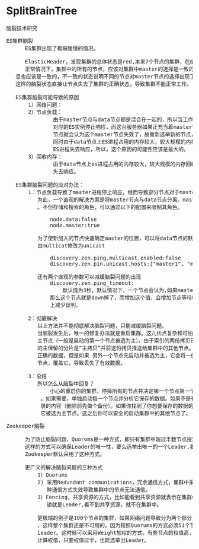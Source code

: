 # SplitBrainTree
脑裂技术研究


<pre>
ES集群脑裂
      ES集群出现了极端缓慢的情况。

      ElasticHeader，发现集群的总体状态是red,本来7个节点的集群，在结果中只显示了3个；
      正常情况下，集群中的所有的节点，应该对集群中master的选择是一致的，这样获得的状态信
   息也应该是一致的，不一致的状态说明不同的节点对master节点的选择出现了异常----脑裂问题。
   这样的脑裂状态直接让节点失去了集群的正确状态，导致集群不能正常工作。

   ES集群脑裂可能导致的原因
       1）网络问题：
       2）节点负载：
               由于master节点与data节点都是混合在一起的，所以当工作节点的负载较大时，导致
               对应的ES实例停止响应，而这台服务器如果正充当着master节点的身份，那么一部分
               节点就会认为这个master节点失效了，故重新选举新的节点，这时就出现脑裂问题；
               同时由于data节点上ES进程占用的内存较大，较大规模的内存回收操作也可能造成
               ES进程失去响应，所以，这个原因的可能性应该是最大的。
       3）回收内存：
               由于data节点上es进程占用的内存较大，较大规模的内存回收操作也能造成ES进程
               失去响应。

   ES集群脑裂问题的应对办法：
       1：节点负载导致了master进程停止响应，继而导致部分节点对于master的选择出现了分歧。
          为此，一个直观的解决方案是将master节点与data节点分离。master节点只是master节点
          。不但存储和搜索的角色，可以通过以下的配置来限制其角色。
              
              node.data:false
              node.master:true

          为了使新加入的节点快速确定master的位置，可以将data节点的默认的master发现方式
          由multicat修改为unicast

              discovery.zen.ping.multicast.enabled:false
              discovery.zen.pin.unicast.hosts:["master1", "master2", "master3"]

          还有两个直观的参数可以减缓脑裂问题的出现
              discovery.zen.ping_timeout:
                  默认值为3秒，默认情况下，一个节点会认为,如果master节点在3秒之内没有应答，
              那么这个节点就是down掉了，而增加这个值，会增加节点等待响应的时间，从而在一定程度
              上减少误判。
             
       2：彻底解决
          以上方法并不能彻底解决脑裂问题，只能减缓脑裂问题。
          当脑裂发生后，唯一的修复办法就是重启集群。这儿优点复杂和可怕。当ES集群启动时，会选出一个
          主节点（一般是启动的第一个节点被选为主）。由于索引的两份拷贝已经不一样了，ES会认为选出来
          的主保留的分片是“主拷贝”并将这份拷贝推送给集群中的其他节点。这很严重。如果一个节点保存了
          正确的数据，但是如果 另外一个节点先启动并被选为主，它会将一份过期的索引数据推送给另一个
          节点，覆盖它，导致丢失了有效数据。

       3：总结
          所以怎么从脑裂中回复？
              小心的重启你的集群。停掉所有的节点并决定哪一个节点第一个启动
           。如果需要，单独启动每一个节点并分析它保存的数据。如果不是有效的，关掉它，并删除它数据目
           录的内容（删除前先做个备份）。如果你找到了你想要保存的数据的节点，启动它并且检查日志确保
           它被选为主节点。这之后你可以安全的启动集群中的其他节点了。
</pre>

<pre>
Zookeeper脑裂

      为了防止脑裂问题，Quoroms是一种方式，即只有集群中超过半数节点投票才能选举出Leader。
      这样的方式可以确保Leader的唯一性，要么选举出唯一的一个Leader,要么选举失败。
      Zookeeper默认采用了这种方式。

      更广义的解决脑裂问题的三种方式
          1）Quorums
          2) 采用Redundant communications，冗余通信方式，集群中采用多种通信方式，防止一
             种通信方式失效导致集群中的节点无法通信。
          3）Fencing，共享资源的方式，比如能看到共享资源就表示在集群中，能够获得共享资源的
             锁就是Leader,看不到共享资源，就不在集群中。

          更极端的例子是100个节点的集群，如果网络问题导致分为两个部分，50个节点和50个节点
          ，这样整个集群还是不可用的，因为按照Quorums的方式必须51个节点才能保证选出1个
          Leader。这时候可以采用Weight加权的方式，有些节点的权值高，有些节点的权值低，最后
          计算权值，只要权值过半，也能选举出Leader。
</pre>